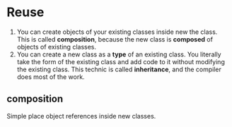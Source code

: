 # Reuse  

1. You can create objects of your existing classes inside new the class. This is called **composition**, because the new class is **composed** of objects of existing classes.
2. You can create a new class as a **type** of an existing class. You literally take the form of the existing class and add code to it without modifying the existing class. This technic is called **inheritance**, and the compiler does most of the work.

## composition  

Simple place object references inside new classes.
